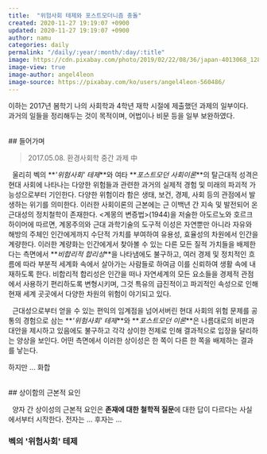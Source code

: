 ```yaml
---
title:  "위험사회 테제와 포스트모더니즘 충돌"
created: 2020-11-27 19:19:07 +0900
updated: 2020-11-27 19:19:07 +0900
author: namu
categories: daily
permalink: "/daily/:year/:month/:day/:title"
image: https://cdn.pixabay.com/photo/2019/02/22/08/36/japan-4013068_1280.jpg
image-view: true
image-author: angel4leon
image-source: https://pixabay.com/ko/users/angel4leon-560486/
---
```


이하는 2017년 봄학기 나의 사회학과 4학년 재학 시절에 제출했던 과제의 일부이다.<br>
과거의 일들을 정리해두는 것이 목적이며, 어법이나 비문 등을 일부 보완하였다.

<br>
## 들어가며

> 2017.05.08. 환경사회학 중간 과제 中

&nbsp;&nbsp;울리히 벡의 **_'위험사회' 테제_**와 여타 **_포스트모던 사회이론_**의 탈근대적 성격은
현대 사회에 나타나는 다양한 위험들과 관련한 과거의 실제적 경험 및 미래의 파괴적 가능성으로부터 기인한다.
다양한 위험이라 함은 생태, 보건, 경제, 사회 등의 관점에서 발생하는 위기를 의미한다.
이러한 사회이론의 근본에는 근 이백년 간 지속 및 발전되어 온 근대성의 정치철학이 존재한다.
\<계몽의 변증법\>(1944)을 저술한 아도르노와 호르크하이머에 따르면, 계몽주의와 근대 과학기술의 도구적 이성은
자연뿐만 아니라 자유와 해방의 주체인 인간에게까지 수단적 가치를 부여하여 유용성, 효율성의 차원에서 인간을 계량한다.
이러한 계량화는 인간에게서 찾아볼 수 있는 다른 모든 질적 가치들을 배제한다는 측면에서 **_비합리적 합리성_**을 나타냄에도 불구하고,
여러 경제 및 정치적인 흐름에 따라 부분적 세계화 속에서 살아가는 사람들로 하여금 이를 신뢰하여 생활 속에 내재하도록 한다.
비합리적 합리성은 인간을 떠나 자연세계의 모든 요소들을 경제적 관점에서 사용하기 편리하도록 변형시키며,
그것 특유의 급진적이고 파괴적인 속성으로 인해 현재 세계 곳곳에서 다양한 차원의 위험이 야기되고 있다.

&nbsp;&nbsp;근대성으로부터 얻을 수 있는 편익의 임계점을 넘어서버린 현대 사회의 위험 문제를 공통의 경험으로 삼는
**_'위험사회' 테제_**와 **_포스트모던 이론_**은 나름대로의 비판과 대안을 제시하고 있음에도 불구하고 각각 상이한 전제로 인해
결과적으로 입장을 달리하는 양상을 보인다. 어떤 측면에서 이러한 상이성은 한 쪽이 다른 한 쪽을 배제하는 결과를 낳는다.

하지만 ... 화합

<br>
## 상이함의 근본적 요인

&nbsp;&nbsp;양자 간 상이성의 근본적 요인은 **존재에 대한 철학적 질문**에 대한 답이 다르다는 사실에서부터 시작한다.
전자는 ... 후자는 ...

### 벡의 '위험사회' 테제
